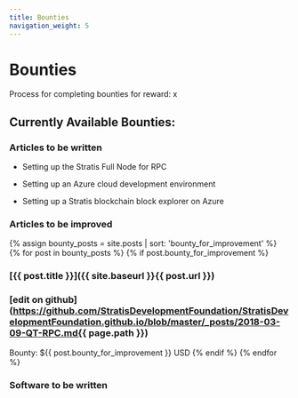 ```yaml
---
title: Bounties
navigation_weight: 5
---
```


# Bounties

Process for completing bounties for reward: x

## Currently Available Bounties:

### Articles to be written

* Setting up the Stratis Full Node for RPC

* Setting up an Azure cloud development environment

* Setting up a Stratis blockchain block explorer on Azure

### Articles to be improved

{% assign bounty_posts = site.posts | sort: 'bounty_for_improvement' %}
{% for post in bounty_posts %}
{% if post.bounty_for_improvement %}
### [{{ post.title }}]({{ site.baseurl }}{{ post.url }})
### [edit on github](https://github.com/StratisDevelopmentFoundation/StratisDevelopmentFoundation.github.io/blob/master/_posts/2018-03-09-QT-RPC.md{{ page.path }})
Bounty: ${{ post.bounty_for_improvement }} USD
{% endif %}
{% endfor %}

### Software to be written